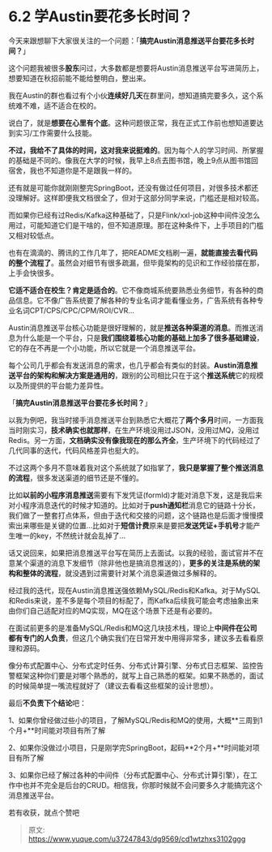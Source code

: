 # 6.2 学Austin要花多长时间？

今天来跟想聊下大家很关注的一个问题：「**搞完Austin消息推送平台要花多长时间？**」

这个问题我被很多**股东**问过，大多数都是想要将Austin消息推送平台写进简历上，想要知道在秋招前能不能给整明白，整出来。

我在Austin的群也看过有个小伙**连续好几天**在群里问，想知道搞完要多久，这个系统难不难，适不适合在校的。

说白了，就是**想要在心里有个底**。这种问题很正常，我在正式工作前也想知道要达到实习/工作需要什么技能。

**不过，我给不了具体的时间，这对我来说挺难的**。因为每个人的学习时间、所掌握的基础是不同的。像我在大学的时候，我早上8点去图书馆，晚上9点从图书馆回宿舍，我也不知道你是不是跟我一样的。

还有就是可能你就刚刚整完SpringBoot，还没有做过任何项目，对很多技术都还没理解好。这样即便我文档很全了，但对于这部分同学来说，门槛还是相对较高。

而如果你已经有过Redis/Kafka这种基础了，只是Flink/xxl-job这种中间件没怎么用过，可能知道它们是干啥的，但不知道原理。那在这种条件下，上手项目的门槛又相对较低点。

也有在滴滴的、腾讯的工作几年了，把README文档刷一遍，**就能直接去看代码的整个流程了**。虽然会对细节有很多疏漏，但毕竟架构的见识和工作经验摆在那，上手会快很多。

**它适不适合在校生？肯定是适合的**。它不像商城系统要熟悉业务细节，有各种的商品信息。它不像广告系统要了解各种的专业名词才能看懂业务，广告系统有各种专业名词CPT/CPS/CPC/CPM/ROI/CVR...

Austin消息推送平台核心功能是很好理解的，就是**推送各种渠道的消息**。而推送消息为什么能是一个平台，只是**我们围绕着核心功能的基础上加多了很多基础建设**，它的存在不再是一个小功能，所以它就是一个消息推送平台。

每个公司几乎都会有发送消息的需求，也几乎都会有类似的封装。**Austin消息推送平台的架构和解决方案是通用的**，跟别的公司相比只在于这个**推送系统**它的规模以及所提供的平台能力差异性。

「**搞完Austin消息推送平台要花多长时间？**」

以我为例吧，我当时接手消息推送平台到熟悉它大概花了**两个多月**时间，一方面我当时刚实习，**技术确实也就那样**，在生产环境没用过JSON，没用过MQ，没用过Redis。另一方面，**文档确实没有像我现在的那么齐全**，生产环境下的代码经过了几代同事的迭代，代码风格差异也挺大的。

不过这两个多月不意味着我对这个系统就了如指掌了，**我只是掌握了整个推送消息的流程**，很多发送渠道的细节还是不懂的。

比如**以前的小程序消息推送**需要有下发凭证(formId)才能对消息下发，这是我后来对小程序消息迭代的时候才知道的。比如对于**push通知栏**消息它的链路十分长，我们做了一整套打点体系，但由于迭代和交接的问题，这个链路也是后面才慢慢摸索出来哪些是关键的位置...比如对于**短信计费**原来是要把**发送凭证+手机号**才能产生唯一的key，不然统计就会乱掉了...

话又说回来，如果把消息推送平台写在简历上去面试。以我的经验，面试官并不在意某个渠道的消息下发细节（除非他也是搞消息推送的），**更多的关注是系统的架构和整体的流程**，就没遇到过需要针对某个消息渠道做过多解释的。

经过我的迭代，现在Austin消息推送强依赖MySQL/Redis和Kafka。对于MySQL和Redis来说，差不多是每个项目的标配了，而Kafka后续我可能会考虑抽象出来由你们自己适配对应的MQ实现，MQ在这个场景下还是有必要的。

在面试前更多的是准备MySQL/Redis和MQ这几块技术栈，理论上**中间件在公司都有专门的人负责**，但这几个确实我们在日常开发中用得非常多，建议多去看看原理和源码。

像分布式配置中心、分布式定时任务、分布式计算引擎、分布式日志框架、监控告警框架这种你们要是对哪个熟悉的，就写上自己熟悉的框架。如果不熟悉的，面试的时候简单提一嘴流程就好了（建议去看看这些框架的设计思想）。

最后**不负责下个结论**吧：

1、如果你曾经做过些小的项目，了解MySQL/Redis和MQ的使用，大概**三周到1个月+**时间能对项目有所了解

2、如果你没做过小项目，只是刚学完SpringBoot，起码**2个月+**时间能对项目有所了解

3、如果你已经了解过各种的中间件（分布式配置中心、分布式计算引擎），在工作中也并不完全是后台的CRUD。相信我，你那时候就不会问要多久才能搞完这个消息推送平台。

若有收获，就点个赞吧

 


> 原文: <https://www.yuque.com/u37247843/dg9569/cd1wtzhxs3102ggg>